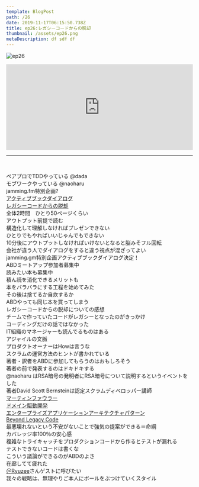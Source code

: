 ```yaml
---  
template: BlogPost  
path: /26
date: 2019-11-17T06:15:50.738Z  
title: ep26:レガシーコードからの脱却
thumbnail: /assets/ep26.png
metaDescription: df sdf df  
---  
```

![ep26](/assets/ep26.png)  

<iframe src="https://open.spotify.com/embed/episode/5ann4TdJ6OwUriAIfURVXx" width="100%" height="232" frameBorder="0" allowfullscreen="" allow="autoplay; clipboard-write; encrypted-media; fullscreen; picture-in-picture"></iframe>

***
  
</br>

<p>ペアプロでTDDやっている&nbsp;@dada<br>モブワークやっている @naoharu<br>jamming.fm特別企画?<br><a rel="noreferrer noopener" aria-label="アクティブブックダイアログ (新しいタブで開く)" href="http://www.abd-abd.com/" target="_blank">アクティブブックダイアログ</a><br><a rel="noreferrer noopener" aria-label="レガシーコードからの脱却 (新しいタブで開く)" href="https://amzn.to/2ZIeKMX" target="_blank">レガシーコードからの脱却</a><br>全体2時間　ひとり50ページくらい<br>アウトプット前提で読む<br>構造化して理解しなければプレゼンできない<br>ひとりでもやればいいじゃんでもできない<br>10分後にアウトプットしなければいけないとなると脳みそフル回転<br>会社が違う人でダイアログをすると違う視点が混ざってよい<br>jamming.gm特別企画アクティブブックダイアログ決定！<br>ABDミートアップ参加者募集中<br>読みたい本も募集中<br>積ん読を消化できるメリットも<br>本をバラバラにする工程を始めてみた<br>その後は捨てるか自炊するか<br>ABDやっても同じ本を買ってしまう<br>レガシーコードからの脱却についての感想<br>チームで作っていたコードがレガシーとなったのがきっかけ<br>コーディングだけの話ではなかった<br>IT組織のマネージャーも読んでるものはある<br>アジャイルの文脈<br>プロダクトオーナーはHowは言うな<br>スクラムの運営方法のヒントが書かれている<br>著者・訳者をABDに参加してもらうのはおもしろそう<br>著者の前で発表するのはドキドキする<br>@naoharu はRSA暗号の発明者にRSA暗号について説明するというイベントをした<br>著者David Scott Bernsteinは認定スクラムディベロッパー講師<br><a rel="noreferrer noopener" aria-label="マーティンファウラー (新しいタブで開く)" href="https://ja.wikipedia.org/wiki/%E3%83%9E%E3%83%BC%E3%83%86%E3%82%A3%E3%83%B3%E3%83%BB%E3%83%95%E3%82%A1%E3%82%A6%E3%83%A9%E3%83%BC" target="_blank">マーティンファウラー</a><br><a rel="noreferrer noopener" aria-label="ドメイン駆動開発 (新しいタブで開く)" href="https://ja.wikipedia.org/wiki/%E3%83%89%E3%83%A1%E3%82%A4%E3%83%B3%E9%A7%86%E5%8B%95%E8%A8%AD%E8%A8%88" target="_blank">ドメイン駆動開発</a><br><a rel="noreferrer noopener" aria-label="エンタープライズアプリケーションアーキテクチャパターン (新しいタブで開く)" href="https://amzn.to/3jOyvt0" target="_blank">エンタープライズアプリケーションアーキテクチャパターン</a><br><a rel="noreferrer noopener" aria-label="Beyond Legacy Code (新しいタブで開く)" href="https://www.amazon.com/gp/product/1680500791/" target="_blank">Beyond Legacy Code</a><br>最悪壊れないという不安がないことで強気の提案ができる＝命綱<br>カバレッジ率100％の安心感<br>複雑なトライキャッチをプロダクションコードから作るとテストが漏れる<br>テストできないコードは書くな<br>こういう議論ができるのがABDのよさ<br>在廊してて疲れた<br><a href="https://twilog.org/ryuzee" target="_blank" rel="noreferrer noopener" aria-label="＠Ryuzee (新しいタブで開く)">＠Ryuzee</a>さんゲストに呼びたい<br>我々の戦略は、無理やりご本人にボールをぶつけていくスタイル</p>